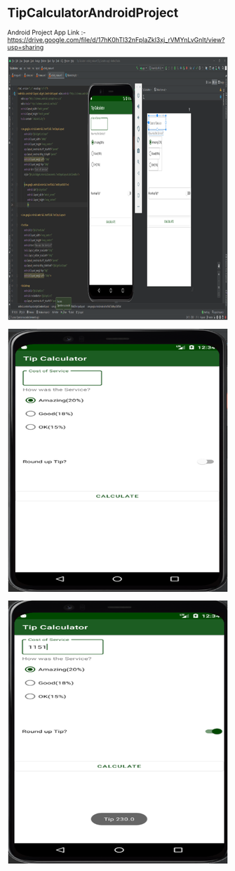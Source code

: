# TipCalculatorAndroidProject

Android Project
App Link :- https://drive.google.com/file/d/17hK0hTl32nFplaZkl3xj_rVMYnLvGnIt/view?usp=sharing

<p align="center">
  <img src="https://github.com/yashraj077/TipCalculatorAndroidProject/blob/master/photos/pic1.PNG" style="width:500px;height:600px;" alt="Screenshot"><br><br>
  <img src="https://github.com/yashraj077/TipCalculatorAndroidProject/blob/master/photos/pic2.PNG" style="width:500px;height:600px;" alt="Screenshot"><br><br>
  <img src="https://github.com/yashraj077/TipCalculatorAndroidProject/blob/master/photos/pic3.PNG" style="width:500px;height:600px;" alt="Screenshot"><br><br>
</p>
